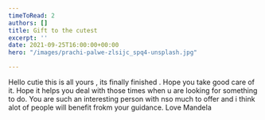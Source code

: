 ```yaml
---
timeToRead: 2
authors: []
title: Gift to the cutest
excerpt: ''
date: 2021-09-25T16:00:00+00:00
hero: "/images/prachi-palwe-zlsijc_spq4-unsplash.jpg"

---
```

Hello cutie this is all yours , its finally finished . Hope you take good care of it. Hope it helps you deal with those times when u are looking for something to do. You are such an interesting person with nso much to offer and i think alot of people will benefit frokm your guidance. Love Mandela